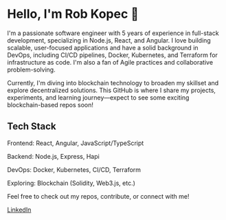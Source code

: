 # Hello, I'm Rob Kopec 👋

I'm a passionate software engineer with 5 years of experience in full-stack development, specializing in Node.js, React, and Angular. I love building scalable, user-focused applications and have a solid background in DevOps, including CI/CD pipelines, Docker, Kubernetes, and Terraform for infrastructure as code. I'm also a fan of Agile practices and collaborative problem-solving.

Currently, I'm diving into blockchain technology to broaden my skillset and explore decentralized solutions. This GitHub is where I share my projects, experiments, and learning journey—expect to see some exciting blockchain-based repos soon!

## Tech Stack
Frontend: React, Angular, JavaScript/TypeScript

Backend: Node.js, Express, Hapi

DevOps: Docker, Kubernetes, CI/CD, Terraform

Exploring: Blockchain (Solidity, Web3.js, etc.)

Feel free to check out my repos, contribute, or connect with me!

[LinkedIn](https://www.linkedin.com/in/robert-kopec/)
